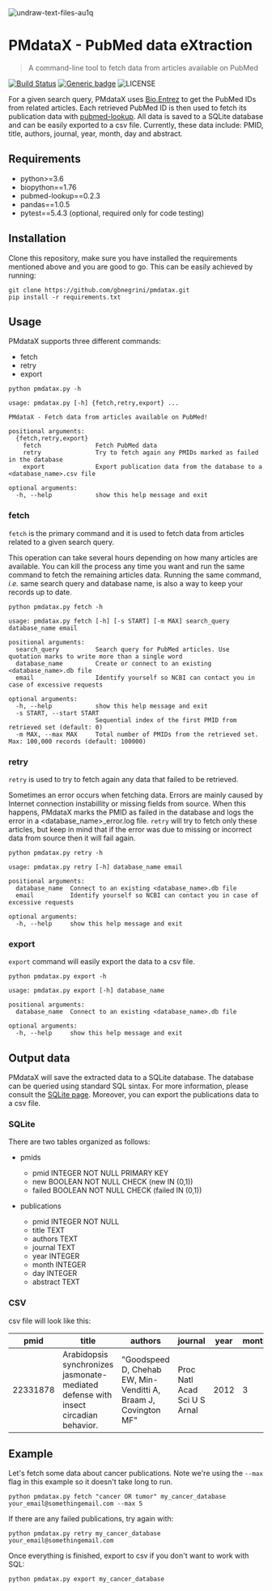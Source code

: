 
<img src="https://i.ibb.co/df5ynrX/undraw-text-files-au1q.png" alt="undraw-text-files-au1q" border="0">

# PMdataX - PubMed data eXtraction
> A command-line tool to fetch data from articles available on PubMed

[![Build Status](https://travis-ci.com/gbnegrini/pmdatax.svg?token=QivxGnspzs4tLzQsGSae&branch=master)](https://travis-ci.com/gbnegrini/pmdatax)
[![Generic badge](https://img.shields.io/badge/python-3.6|3.7|3.8-blue.svg)](https://shields.io/)
![LICENSE](https://img.shields.io/github/license/gbnegrini/pubmed-text-mining)

For a given search query, PMdataX uses [Bio.Entrez](https://biopython.org/docs/1.74/api/Bio.Entrez.html) to get the PubMed IDs from related articles. Each retrieved PubMed ID is then used to fetch its publication data with [pubmed-lookup](https://github.com/mfcovington/pubmed-lookup). All data is saved to a SQLite database and can be easily exported to a csv file. Currently, these data include: PMID, title, authors, journal, year, month, day and abstract.

## Requirements
- python>=3.6
- biopython==1.76
- pubmed-lookup==0.2.3
- pandas==1.0.5
- pytest==5.4.3 (optional, required only for code testing)

## Installation
Clone this repository, make sure you have installed the requirements mentioned above and you are good to go.
This can be easily achieved by running: 
```
git clone https://github.com/gbnegrini/pmdatax.git
pip install -r requirements.txt
```

## Usage
PMdataX supports three different commands:
- fetch
- retry
- export
```
python pmdatax.py -h

usage: pmdatax.py [-h] {fetch,retry,export} ...

PMdataX - Fetch data from articles available on PubMed!

positional arguments:
  {fetch,retry,export}
    fetch               Fetch PubMed data
    retry               Try to fetch again any PMIDs marked as failed in the database
    export              Export publication data from the database to a <database_name>.csv file

optional arguments:
  -h, --help            show this help message and exit
````
### fetch
`fetch` is the primary command and it is used to fetch data from articles related to a given search query.

This operation can take several hours depending on how many articles are available. You can kill the process any time you want and run the same command to fetch the remaining articles data. Running the same command, <i>i.e.</i> same search query and database name, is also a way to keep your records up to date.

```
python pmdatax.py fetch -h

usage: pmdatax.py fetch [-h] [-s START] [-m MAX] search_query database_name email

positional arguments:
  search_query          Search query for PubMed articles. Use quotation marks to write more than a single word
  database_name         Create or connect to an existing <database_name>.db file
  email                 Identify yourself so NCBI can contact you in case of excessive requests

optional arguments:
  -h, --help            show this help message and exit
  -s START, --start START
                        Sequential index of the first PMID from retrieved set (default: 0)
  -m MAX, --max MAX     Total number of PMIDs from the retrieved set. Max: 100,000 records (default: 100000)
```
### retry
`retry` is used to try to fetch again any data that failed to be retrieved.

Sometimes an error occurs when fetching data. Errors are mainly caused by Internet connection instabillity or missing fields from source. When this happens, PMdataX marks the PMID as failed in the database and logs the error in a <database_name>_error.log file. `retry` will try to fetch only these articles, but keep in mind that if the error was due to missing or incorrect data from source then it will fail again.

```
python pmdatax.py retry -h

usage: pmdatax.py retry [-h] database_name email

positional arguments:
  database_name  Connect to an existing <database_name>.db file
  email          Identify yourself so NCBI can contact you in case of excessive requests

optional arguments:
  -h, --help     show this help message and exit
```

### export
`export` command will easily export the data to a csv file.

```
python pmdatax.py export -h

usage: pmdatax.py export [-h] database_name

positional arguments:
  database_name  Connect to an existing <database_name>.db file

optional arguments:
  -h, --help     show this help message and exit
```

## Output data
PMdataX will save the extracted data to a SQLite database.
The database can be queried using standard SQL sintax. For more information, please consult the [SQLite page](https://www.sqlite.org/lang.html). Moreover, you can export the publications data to a csv file.

### SQLite
There are two tables organized as follows:
- pmids

    - pmid INTEGER NOT NULL PRIMARY KEY
    - new BOOLEAN NOT NULL CHECK (new IN (0,1))
    - failed BOOLEAN NOT NULL CHECK (failed IN (0,1))

- publications
    - pmid INTEGER NOT NULL
    - title TEXT
    - authors TEXT
    - journal TEXT
    - year INTEGER
    - month INTEGER
    - day INTEGER
    - abstract TEXT

### CSV
csv file will look like this:

| pmid | title | authors | journal | year | month | day | abstract |
| --------- | --------- | --------- | --------- | --------- | --------- | --------- | --------- |
| 22331878 | Arabidopsis synchronizes jasmonate-mediated defense with insect circadian behavior. | "Goodspeed D, Chehab EW, Min-Venditti A, Braam J, Covington MF" | Proc Natl Acad Sci U S Arnal | 2012 | 3 | 20 | "Diverse life forms have evolved internal clocks[...]" |

## Example
Let's fetch some data about cancer publications. Note we're using the `--max` flag in this example so it doesn't take long to run.

`python pmdatax.py fetch "cancer OR tumor" my_cancer_database your_email@somethingemail.com --max 5`

If there are any failed publications, try again with: 

`python pmdatax.py retry my_cancer_database your_email@somethingemail.com`

Once everything is finished, export to csv if you don't want to work with SQL:

`python pmdatax.py export my_cancer_database`
